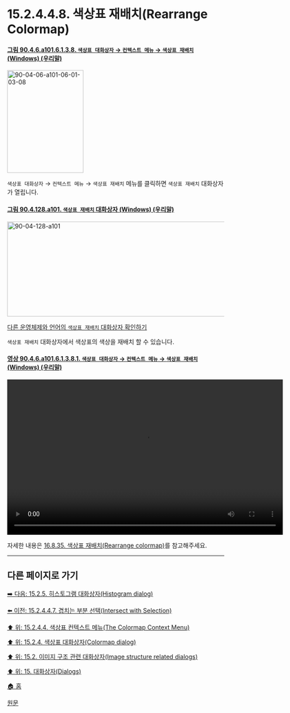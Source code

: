 # 15.2.4.4.8. 색상표 재배치(Rearrange Colormap)

<a id="90-04-06-a101-06-01-03-08"></a>

#### [그림 90.4.6.a101.6.1.3.8. `색상표 대화상자` → `컨텍스트 메뉴` → `색상표 재배치` (Windows) (우리말)](./90-04-0006-colormap.md#90-04-06-a101-06-01-03-08)
<img width="177" height="238" alt="90-04-06-a101-06-01-03-08" src="https://github.com/wonder13662/gimp/assets/15767104/fe68d03e-b7c0-4e62-9e3f-844930c35708" />

`색상표 대화상자` → `컨텍스트 메뉴` → `색상표 재배치` 메뉴를 클릭하면 `색상표 재배치` 대화상자가 열립니다.

<a id="90-04-128-a101"></a>

#### [그림 90.4.128.a101. `색상표 재배치` 대화상자 (Windows) (우리말)](./90-04-0128-rearrange_color_map.md#90-04-128-a101)
<img width="648" height="220" alt="90-04-128-a101" src="https://github.com/wonder13662/gimp/assets/15767104/ef8fc683-33fc-4dd2-8c6a-32aeb141fe06" />

[다른 운영체제와 언어의 `색상표 재배치` 대화상자 확인하기](./90-04-0128-rearrange_color_map.md#90-04-128-a102)

`색상표 재배치` 대화상자에서 색상표의 색상을 재배치 할 수 있습니다.

<a id="90-04-06-a101-06-01-03-08-01"></a>

#### [영상 90.4.6.a101.6.1.3.8.1. `색상표 대화상자` → `컨텍스트 메뉴` → `색상표 재배치` (Windows) (우리말)](./90-04-0006-colormap.md#90-04-06-a101-06-01-03-08-01)
<video controls="controls" width="640" height="360" src="https://github.com/wonder13662/gimp/assets/15767104/fdf02a62-0e5e-4399-ba5c-aaa54933d200"></video>

자세한 내용은 [16.8.35. 색상표 재배치(Rearrange colormap)](./16-08-35-rearrange-colormap.md)를 참고해주세요.

***

## 다른 페이지로 가기

[➡️ 다음: 15.2.5. 히스토그램 대화상자(Histogram dialog)](./15-02-05-histogram-dialog.md)

[⬅️ 이전: 15.2.4.4.7. 겹치는 부분 선택(Intersect with Selection)](./15-02-04-04-07-intersect_from_selection.md)

[⬆️ 위: 15.2.4.4. 색상표 컨텍스트 메뉴(The Colormap Context Menu)](./15-02-04-04-00-the_colormap_context_menu.md)

[⬆️ 위: 15.2.4. 색상표 대화상자(Colormap dialog)](./15-02-04-00-colormap-dialog.md)

[⬆️ 위: 15.2. 이미지 구조 관련 대화상자(Image structure related dialogs)](./15-02-00-image-structure-related-dialogs.md)

[⬆️ 위: 15. 대화상자(Dialogs)](./15-00-dialogs.md)

[🏠 홈](./00-home.md)

[원문](https://docs.gimp.org/2.10/ko/gimp-indexed-palette-dialog.html#gimp-indexed-palette-dialog-submenu)